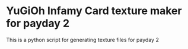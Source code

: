 # YuGiOh Infamy Card texture maker for payday 2

This is a python script for generating texture files for payday 2